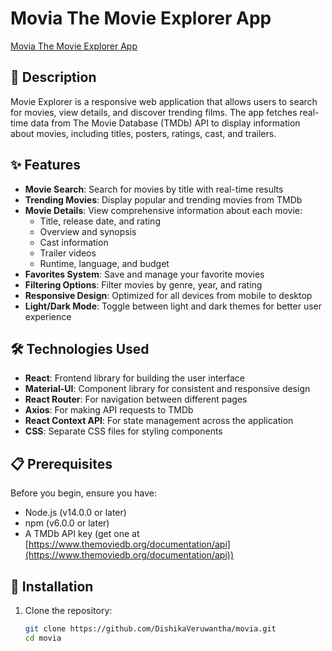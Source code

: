 # Movia The Movie Explorer App

[Movia The Movie Explorer App](https://movia-lilac.vercel.app/)

## 📝 Description

Movie Explorer is a responsive web application that allows users to search for movies, view details, and discover trending films. The app fetches real-time data from The Movie Database (TMDb) API to display information about movies, including titles, posters, ratings, cast, and trailers.

## ✨ Features

- **Movie Search**: Search for movies by title with real-time results
- **Trending Movies**: Display popular and trending movies from TMDb
- **Movie Details**: View comprehensive information about each movie:
    - Title, release date, and rating
    - Overview and synopsis
    - Cast information
    - Trailer videos
    - Runtime, language, and budget
- **Favorites System**: Save and manage your favorite movies
- **Filtering Options**: Filter movies by genre, year, and rating
- **Responsive Design**: Optimized for all devices from mobile to desktop
- **Light/Dark Mode**: Toggle between light and dark themes for better user experience

## 🛠️ Technologies Used

- **React**: Frontend library for building the user interface
- **Material-UI**: Component library for consistent and responsive design
- **React Router**: For navigation between different pages
- **Axios**: For making API requests to TMDb
- **React Context API**: For state management across the application
- **CSS**: Separate CSS files for styling components

## 📋 Prerequisites

Before you begin, ensure you have:
- Node.js (v14.0.0 or later)
- npm (v6.0.0 or later)
- A TMDb API key (get one at [https://www.themoviedb.org/documentation/api](https://www.themoviedb.org/documentation/api))

## 🚀 Installation

1. Clone the repository:
   ```bash
   git clone https://github.com/DishikaVeruwantha/movia.git
   cd movia